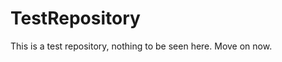 TestRepository
==============

This is a test repository, nothing to be seen here. Move on now. 
 
 
  
 
 
  
   
 
 
    
  
   
  
   
 
 
  
  
  
  
  
